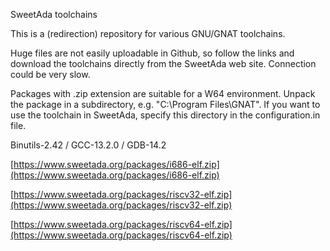 
SweetAda toolchains

This is a (redirection) repository for various GNU/GNAT toolchains.

Huge files are not easily uploadable in Github, so follow the links and
download the toolchains directly from the SweetAda web site. Connection
could be very slow.

Packages with .zip extension are suitable for a W64 environment. Unpack the
package in a subdirectory, e.g. "C:\Program Files\GNAT". If you want to use
the toolchain in SweetAda, specify this directory in the configuration.in
file.

Binutils-2.42 / GCC-13.2.0 / GDB-14.2

[https://www.sweetada.org/packages/i686-elf.zip](https://www.sweetada.org/packages/i686-elf.zip)

[https://www.sweetada.org/packages/riscv32-elf.zip](https://www.sweetada.org/packages/riscv32-elf.zip)

[https://www.sweetada.org/packages/riscv64-elf.zip](https://www.sweetada.org/packages/riscv64-elf.zip)

